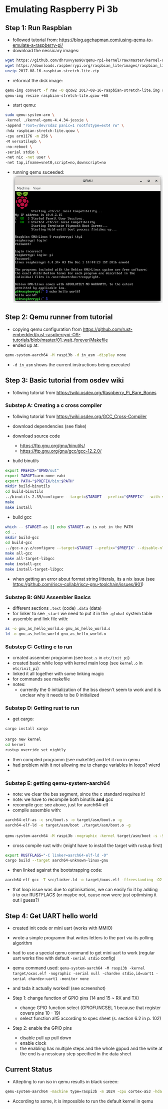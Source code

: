 # Emulating Raspberry Pi 3b

## Step 1: Run Raspbian
- followed tutorial from: <https://blog.agchapman.com/using-qemu-to-emulate-a-raspberry-pi/>
- download the nessicary images:
```bash
wget https://github.com/dhruvvyas90/qemu-rpi-kernel/raw/master/kernel-qemu-4.4.34-jessie
wget https://downloads.raspberrypi.org/raspbian_lite/images/raspbian_lite-2017-08-17/2017-08-16-raspbian-stretch-lite.zip
unzip 2017-08-16-raspbian-stretch-lite.zip
```
- reformat the disk image:
```bash
qemu-img convert -f raw -O qcow2 2017-08-16-raspbian-stretch-lite.img raspbian-stretch-lite.qcow2
qemu-img resize raspbian-stretch-lite.qcow +6G
```
- start qemu:
```bash
sudo qemu-system-arm \
-kernel ./kernel-qemu-4.4.34-jessie \
-append "root=/dev/sda2 panic=1 rootfstype=ext4 rw" \
-hda raspbian-stretch-lite.qcow \
-cpu arm1176 -m 256 \
-M versatilepb \
-no-reboot \
-serial stdio \
-net nic -net user \
-net tap,ifname=vnet0,script=no,downscript=no
```
- running qemu suceeded:
![qemu with raspbian](./images/rasbian_qemu_custom_kernel.png)

## Step 2: Qemu runner from tutorial
- copying qemu configuration from <https://github.com/rust-embedded/rust-raspberrypi-OS-tutorials/blob/master/01_wait_forever/Makefile>
- ended up at:
```bash
qemu-system-aarch64 -M raspi3b -d in_asm -display none
```
- `-d in_asm` shows the current instructions being executed

## Step 3: Basic tutorial from osdev wiki
- follwing tutorial from <https://wiki.osdev.org/Raspberry_Pi_Bare_Bones>
### Substep A: Creating a c cross compiler
- follwing tutorial from <https://wiki.osdev.org/GCC_Cross-Compiler>
- download dependencies (see flake)
- download source code
    - <https://ftp.gnu.org/gnu/binutils/>
    - <https://ftp.gnu.org/gnu/gcc/gcc-12.2.0/>

- build binutils
```bash
export PREFIX="$PWD/out"
export TARGET=arm-none-eabi
export PATH="$PREFIX/bin:$PATH"
mkdir build-binutils
cd build-binutils
../binutils-2.39/configure --target=$TARGET --prefix="$PREFIX" --with-sysroot --disable-nls --disable-werror
make 
make install
```
- build gcc
```bash
which -- $TARGET-as || echo $TARGET-as is not in the PATH
cd ..
mkdir build-gcc
cd build-gcc
../gcc-x.y.z/configure --target=$TARGET --prefix="$PREFIX" --disable-nls --enable-languages=c,c++ --without-headers
make all-gcc
make all-target-libgcc
make install-gcc
make install-target-libgcc
```
- when getting an error about format string litterals, its a nix issue (see <https://github.com/riscv-collab/riscv-gnu-toolchain/issues/901>)

### Substep B: GNU Assembler Basics
- different sections `.text` (code) `.data` (data)
- for linker to see `_start` we need to put it in the `.global` system table
- assemble and link file with:
```bash
as -o gnu_as_hello_world.o gnu_as_hello_world.s
ld -o gnu_as_hello_world gnu_as_hello_world.o
```

### Substep C: Getting c to run
- created assember programm (see `boot.s` in `etc/init_pi`)
- created basic while loop with kernel main loop (see `kernel.o` in `etc/init_pi`)
- linked it all together with some linking magic
- for commands see makefile
- notes:
    - currently the 0 initialization of the bss doesn't seem to work and it is unclear why it needs to be 0 initialized

### Substep D: Getting rust to run
- get cargo:
```bash
cargo install xargo

xargo new kernel
cd kernel
rustup override set nightly
```
- then compiled programm (see makefile) and let it run in qemu
- had problem with it not allowing me to change variables in loops? wierd
- 

### Substep E: getting qemu-system-aarch64
- note: we clear the bss segment, since the c standard requires it!
- note: we have to recompile both binutils **and** gcc
- recompile gcc: see above, just for aarch64-elf 
- compile assemble with:
```bash
aarch64-elf-as -c src/boot.s -o target/asm/boot.o -g
aarch64-elf-ld -o target/asm/boot ./target/asm/boot.o -g

qemu-system-aarch64 -M raspi3b -nographic -kernel target/asm/boot -s -S
```
- cross compile rust with: (might have to install the target with rustup first)
```bash
export RUSTFLAGS="-C linker=aarch64-elf-ld -O"
cargo build --target aarch64-unknown-linux-gnu
```
- then linked against the bootstrapping code:
```bash
aarch64-elf-gcc -T src/linker.ld -o target/oxos.elf -ffreestanding -O2 -nostdlib target/asm/boot.o target/aarch64-unknown-linux-gnu/debug/liboxos.rlib -g
```
- that loop issue was due to optimisations, we can easily fix it by adding `-O` to our RUSTFLAGS (or maybe not, cause now were just optimising it out i guess?)

## Step 4: Get UART hello world
- created init code or mini uart (works with MMIO)
- wrote a simple programm that writes letters to the port via its polling algorithm
- had to use a special qemu command to get mini uart to work (regular uart works fine with default `-serial stdio` config)
- qemu command used: `qemu-system-aarch64 -M raspi3b -kernel target/oxos.elf -nographic -serial null -chardev stdio,id=uart1 -serial chardev:uart1 -monitor none`
- and tada it actually worked! (see screenshot)

- Step 1: change function of GPIO pins (14 and 15 ~ RX and TX)
    - change GPIO function select (GPIOFUNCSEL 1 because that register covers pins 10 - 19)
    - select function alt5 according to spec sheet (s. section 6.2 in p. 102)
- Step 2: enable the GPIO pins
    - disable pull up pull down 
    - enable clock
    - the enabling has multiple steps and the whole gppud and the write at the end is a nessicary step specified in the data sheet

## Current Status

- Attepting to run iso in qemu results in black screen:
```bash
qemu-system-aarch64 -machine type=raspi3b -m 1024 -cpu cortex-a53 -hda ubuntu.img
```
- According to some, it is impossible to run the default kernel in qemu


